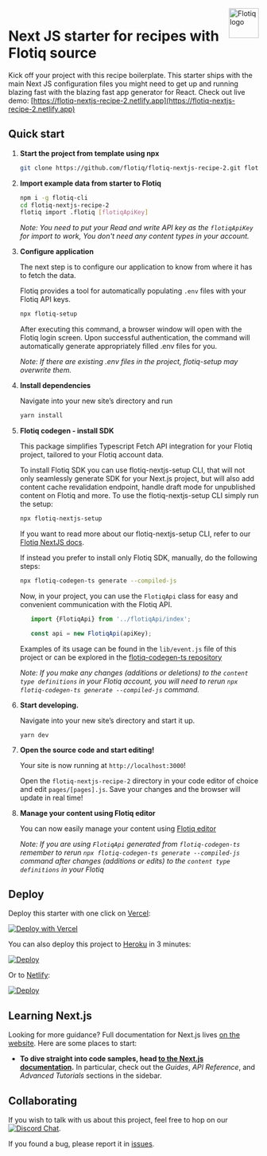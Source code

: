 <a href="https://flotiq.com/">
    <img src="https://editor.flotiq.com/fonts/fq-logo.svg" alt="Flotiq logo" title="Flotiq" align="right" height="60" />
</a>

Next JS starter for recipes with Flotiq source
===========================

Kick off your project with this recipe boilerplate. This starter ships with the main Next JS configuration files you might need to get up and running blazing fast with the blazing fast app generator for React.
Check out live demo: [https://flotiq-nextjs-recipe-2.netlify.app](https://flotiq-nextjs-recipe-2.netlify.app) 

## Quick start

1. **Start the project from template using npx**

    ```bash
    git clone https://github.com/flotiq/flotiq-nextjs-recipe-2.git flotiq-nextjs-recipe-2
    ```
2. **Import example data from starter to Flotiq**
   
   ```bash
   npm i -g flotiq-cli
   cd flotiq-nextjs-recipe-2
   flotiq import .flotiq [flotiqApiKey]
   ```
   _Note: You need to put your Read and write API key as the `flotiqApiKey` for import to work, You don't need any content types in your account._

3. **Configure application**

   The next step is to configure our application to know from where it has to fetch the data.

   Flotiq provides a tool for automatically populating `.env` files with your Flotiq API keys.
   
   ```bash
   npx flotiq-setup
   ```
 
   After executing this command, a browser window will open with the Flotiq login screen. Upon successful authentication,
   the command will automatically generate appropriately filled .env files for you.

   _Note: If there are existing .env files in the project, flotiq-setup may overwrite them._

4. **Install dependencies**

   Navigate into your new site’s directory and run

   ```bash
   yarn install
   ```
   
5. **Flotiq codegen - install SDK**

   This package simplifies Typescript Fetch API integration for your Flotiq project, tailored to your Flotiq account 
   data.

   To install Flotiq SDK you can use flotiq-nextjs-setup CLI, that will not only seamlessly generate SDK for your Next.js project, but will also add content cache revalidation endpoint, handle draft mode for unpublished content on Flotiq and more. To use the flotiq-nextjs-setup CLI simply run the setup:

   ```bash
   npx flotiq-nextjs-setup
   ```

   If you want to read more about our flotiq-nextjs-setup CLI, refer to our [Flotiq NextJS docs](https://flotiq.com/docs/Universe/nextjs/nextjs-setup/).

   If instead you prefer to install only Flotiq SDK, manually, do the following steps:

   ```bash
   npx flotiq-codegen-ts generate --compiled-js
   ```

   Now, in your project, you can use the `FlotiqApi` class for easy and convenient communication with the Flotiq API.

   ```javascript
      import {FlotiqApi} from '../flotiqApi/index';

      const api = new FlotiqApi(apiKey);
   ```

   Examples of its usage can be found in the `lib/event.js` file of this project or can be explored in the
   [flotiq-codegen-ts repository](https://github.com/flotiq/flotiq-codegen-ts)

   _Note: If you make any changes (additions or deletions) to the `content type definitions` in your Flotiq account, you will need to rerun `npx flotiq-codegen-ts generate --compiled-js` command._

6. **Start developing.**

   Navigate into your new site’s directory and start it up.

    ```shell
    yarn dev
    ```

7. **Open the source code and start editing!**

   Your site is now running at `http://localhost:3000`!

   Open the `flotiq-nextjs-recipe-2` directory in your code editor of choice and edit `pages/[pages].js`. Save your changes and the browser will update in real time!

8. **Manage your content using Flotiq editor**

   You can now easily manage your content using [Flotiq editor](https://editor.flotiq.com)

   _Note: If you are using `FlotiqApi` generated from `flotiq-codegen-ts` remember to rerun `npx flotiq-codegen-ts generate --compiled-js`
   command after changes (additions or edits) to the `content type definitions` in your Flotiq_

## Deploy

Deploy this starter with one click on [Vercel](https://vercel.com/):

[![Deploy with Vercel](https://vercel.com/button)](https://vercel.com/new/clone?repository-url=https%3A%2F%2Fgithub.com%2Fflotiq%2Fflotiq-nextjs-recipe-2)

You can also deploy this project to [Heroku](https://www.heroku.com/) in 3 minutes:

[![Deploy](https://www.herokucdn.com/deploy/button.svg)](https://heroku.com/deploy?template=https%3A%2F%2Fgithub.com%2Fflotiq%2Fflotiq-nextjs-recipe-2)

Or to [Netlify](https://www.netlify.com/):

[![Deploy](https://www.netlify.com/img/deploy/button.svg)](https://app.netlify.com/start/deploy?repository=https%3A%2F%2Fgithub.com%2Fflotiq%2Fflotiq-nextjs-recipe-2)

## Learning Next.js

Looking for more guidance? Full documentation for Next.js lives [on the website](https://nextjs.org/). Here are some places to start:

- **To dive straight into code samples, head [to the Next.js documentation](https://nextjs.org/docs/getting-started).** In particular, check out the _Guides_, _API Reference_, and _Advanced Tutorials_ sections in the sidebar.

## Collaborating

If you wish to talk with us about this project, feel free to hop on our [![Discord Chat](https://img.shields.io/discord/682699728454025410.svg)](https://discord.gg/FwXcHnX).

If you found a bug, please report it in [issues](https://github.com/flotiq/flotiq-nextjs-recipe-2/issues).
